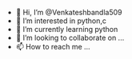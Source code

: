 - 👋 Hi, I’m @Venkateshbandla509
- 👀 I’m interested in python,c
- 🌱 I’m currently learning python
- 💞️ I’m looking to collaborate on ...
- 📫 How to reach me ...

<!---
Venkateshbandla509/Venkateshbandla509 is a ✨ special ✨ repository because its `README.md` (this file) appears on your GitHub profile.
You can click the Preview link to take a look at your changes.
--->
